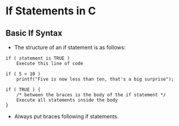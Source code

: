 # If Statements in C
## Basic If Syntax

* The structure of an if statement is as follows:
~~~~	
if ( statement is TRUE )
	Execute this line of code

if ( 5 < 10 )
	printf("Five is now less than ten, that's a big surprise");

if ( TRUE ) {
	/* between the braces is the body of the if statement */
	Execute all statements inside the body
}
~~~~
* Always put braces following if statements.

